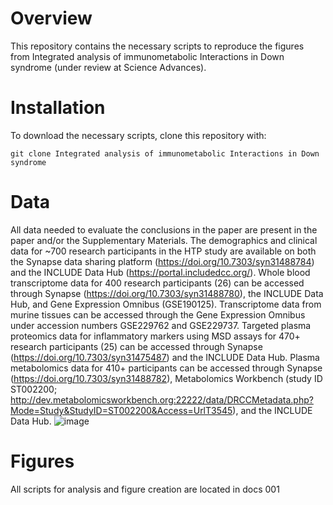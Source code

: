 # Overview
This repository contains the necessary scripts to reproduce the figures from Integrated analysis of immunometabolic Interactions in Down syndrome (under review at Science Advances).

# Installation 
To download the  necessary scripts, clone this repository with:

``` 
git clone Integrated analysis of immunometabolic Interactions in Down syndrome

```

# Data

All data needed to evaluate the conclusions in the paper are present in the paper and/or the Supplementary Materials. The demographics and clinical data for ~700 research participants in the HTP study are available on both the Synapse data sharing platform (https://doi.org/10.7303/syn31488784) and the INCLUDE Data Hub (https://portal.includedcc.org/). Whole blood transcriptome data for 400 research participants (26) can be accessed through Synapse (https://doi.org/10.7303/syn31488780), the INCLUDE Data Hub, and Gene Expression Omnibus (GSE190125). Transcriptome data from murine tissues can be accessed through the Gene Expression Omnibus under accession numbers GSE229762 and GSE229737. Targeted plasma proteomics data for inflammatory markers using MSD assays for 470+ research participants (25) can be accessed through Synapse (https://doi.org/10.7303/syn31475487) and the INCLUDE Data Hub. Plasma metabolomics data for 410+ participants can be accessed through Synapse (https://doi.org/10.7303/syn31488782), Metabolomics Workbench (study ID ST002200; http://dev.metabolomicsworkbench.org:22222/data/DRCCMetadata.php?Mode=Study&StudyID=ST002200&Access=UrlT3545), and the INCLUDE Data Hub. 
![image](https://github.com/CostelloLab/ImmunoMetabolicSubtypes/assets/36578655/98a87ef2-61e9-44a0-a177-5ea7ae4ac171)

# Figures
All scripts for analysis and figure creation are located in docs
001



